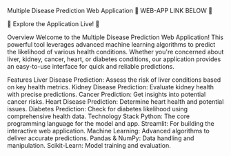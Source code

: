 Multiple Disease Prediction Web Application
🌟 WEB-APP LINK BELOW 🌟

🔗 Explore the Application Live! 🔗

Overview
Welcome to the Multiple Disease Prediction Web Application! This powerful tool leverages advanced machine learning algorithms to predict the likelihood of various health conditions. Whether you're concerned about liver, kidney, cancer, heart, or diabetes conditions, our application provides an easy-to-use interface for quick and reliable predictions.

Features
Liver Disease Prediction: Assess the risk of liver conditions based on key health metrics.
Kidney Disease Prediction: Evaluate kidney health with precise predictions.
Cancer Prediction: Get insights into potential cancer risks.
Heart Disease Prediction: Determine heart health and potential issues.
Diabetes Prediction: Check for diabetes likelihood using comprehensive health data.
Technology Stack
Python: The core programming language for the model and app.
Streamlit: For building the interactive web application.
Machine Learning: Advanced algorithms to deliver accurate predictions.
Pandas & NumPy: Data handling and manipulation.
Scikit-Learn: Model training and evaluation.
